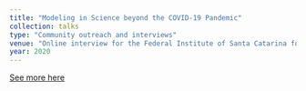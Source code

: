 ```yaml
---
title: "Modeling in Science beyond the COVID-19 Pandemic"
collection: talks
type: "Community outreach and interviews"
venue: "Online interview for the Federal Institute of Santa Catarina for Science, Technology and Education, Brazil. See more in url, https://bit.ly/entrevistas-palestras"
year: 2020
---
```


[See more here](https://bit.ly/entrevistas-palestras)
